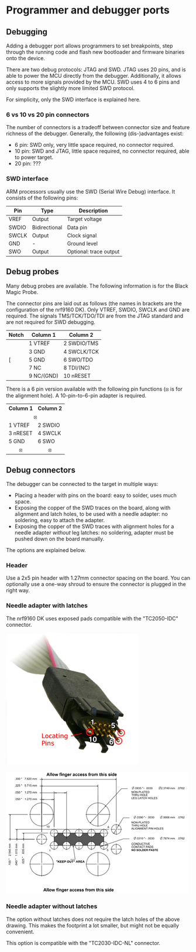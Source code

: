 # Programmer and debugger ports

## Debugging

Adding a debugger port allows programmers to set breakpoints, step through the
running code and flash new bootloader and firmware binaries onto the device.

There are two debug protocols: JTAG and SWD. JTAG uses 20 pins, and is able to
power the MCU directly from the debugger. Additionally, it allows access to
more signals provided by the MCU. SWD uses 4 to 6 pins and only supports the
slightly more limited SWD protocol.

For simplicity, only the SWD interface is explained here.

### 6 vs 10 vs 20 pin connectors

The number of connectors is a tradeoff between connector size and feature
richness of the debugger. Generally, the following (dis-)advantages exist:

* 6 pin: SWD only, very little space required, no connector required.
* 10 pin: SWD and JTAG, little space required, no connector required, able to power target.
* 20 pin: ???

### SWD interface

ARM processors usually use the SWD (Serial Wire Debug) interface. It consists
of the following pins:

| Pin | Type | Description |
|---|---|---|
| VREF | Output | Target voltage |
| SWDIO | Bidirectional | Data pin |
| SWCLK | Output | Clock signal |
| GND | - | Ground level |
| SWO | Output | Optional: trace output |


## Debug probes

Many debug probes are available. The following information is for the Black
Magic Probe.

The connector pins are laid out as follows (the names in brackets are the
configuration of the nrf9160 DK). Only VTREF, SWDIO, SWCLK and GND are
required. The signals TMS/TCK/TDO/TDI are from the JTAG standard and are not
required for SWD debugging.

| Notch | Column 1 | Column 2 |
|---|---|---|
| | 1 VTREF | 2 SWDIO/TMS |
| | 3 GND | 4 SWCLK/TCK |
| [ | 5 GND | 6 SWO/TDO |
| | 7 NC | 8 TDI/(NC) |
| | 9 NC/(GND) | 10 nRESET |

There is a 6 pin version available with the following pin functions (⦻ is for
the alignment hole). A 10-pin-to-6-pin adapter is required.

<table>
  <tr><th>Column 1</th><th>Column 2</th></tr>
  <tr><td align="center" colspan="2">⦻</td></tr>
  <tr><td>1 VTREF</td><td>2 SWDIO</td></tr>
  <tr><td>3 nRESET</td><td>4 SWCLK</td></tr>
  <tr><td>5 GND</td><td>6 SWO</td></tr>
  <tr><td align="center">⦻</td><td align="center">⦻</td></tr>
</table>

## Debug connectors

The debugger can be connected to the target in multiple ways:

* Placing a header with pins on the board: easy to solder, uses much space.
* Exposing the copper of the SWD traces on the board, along with alignment and
latch holes, to be used with a needle adapter: no soldering, easy to attach the
adapter.
* Exposing the copper of the SWD traces with alignment holes for a needle
adapter _without_ leg latches: no soldering, adapter must be pushed down on the
board manually.

The options are explained below.

### Header

Use a 2x5 pin header with 1.27mm connector spacing on the board. You can
optionally use a one-way shroud to ensure the connector is plugged in the right
way.

### Needle adapter with latches

The nrf9160 DK uses exposed pads compatible with the "TC2050-IDC" connector.

![10 pin needle adapter](images/10-pin-needle-adapter.jpg)

![10 pin needle adapter footprint](images/10-pin-needle-adapter-footprint.webp)

### Needle adapter without latches

The option without latches does not require the latch holes of the above
drawing. This makes the footprint a lot smaller, but might not be equally
convenient.

This option is compatible with the "TC2030-IDC-NL" connector.
